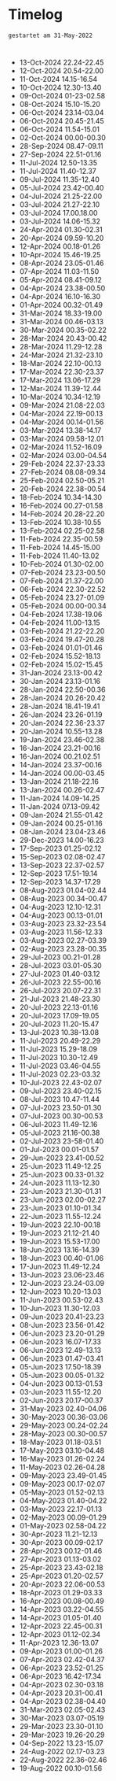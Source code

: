 # Timelog
`gestartet am 31-May-2022`

#
- 13-Oct-2024 22.24-22.45
- 12-Oct-2024 20.54-22.00
- 11-Oct-2024 14.15-16.54
- 10-Oct-2024 12.30-13.40   
- 09-Oct-2024 01-23-02.58
- 08-Oct-2024 15.10-15.20
- 06-Oct-2024 23.14-03.04
- 06-Oct-2024 20.45-21.45
- 06-Oct-2024 11.54-15.01
- 02-Oct-2024 00.00-00.30
- 28-Sep-2024 08.47-09.11
- 27-Sep-2024 22.51-01.16
- 11-Jul-2024 12.50-13.35
- 11-Jul-2024 11.40-12.37
- 09-Jul-2024 11.35-12.40
- 05-Jul-2024 23.42-00.40
- 04-Jul-2024 21.25-22.00 
- 03-Jul-2024 21.27-22.10
- 03-Jul-2024 17.00.18.00
- 03-Jul-2024 14.06-15.32
- 24-Apr-2024 01.30-02.31
- 20-Apr-2024 09.59-10.20
- 12-Apr-2024 00.18-01.26
- 10-Apr-2024 15.46-19.25
- 08-Apr-2024 23.05-01.46
- 07-Apr-2024 11.03-11.50
- 05-Apr-2024 08.41-09.12
- 04-Apr-2024 23.38-00.50
- 04-Apr-2024 16.10-16.30
- 01-Apr-2024 00.32-01.49
- 31-Mar-2024 18.33-19.00
- 31-Mar-2024 00.46-03.13
- 30-Mar-2024 00.35-02.22
- 28-Mar-2024 20.43-00.42
- 28-Mar-2024 11.29-12.28
- 24-Mar-2024 21.32-23.10
- 18-Mar-2024 22.10-00.13
- 17-Mar-2024 22.30-23.37
- 17-Mar-2024 13.06-17.29 
- 12-Mar-2024 11.39-12.44
- 10-Mar-2024 10.34-12.19
- 09-Mar-2024 21.08-22.03
- 04-Mar-2024 22.19-00.13
- 04-Mar-2024 00.14-01.56
- 03-Mar-2024 13.38-14.17
- 03-Mar-2024 09.58-12.01 
- 02-Mar-2024 11.52-16.09 
- 02-Mar-2024 03.00-04.54
- 29-Feb-2024 22.37-23.33
- 27-Feb-2024 08.08-09.34
- 25-Feb-2024 02.50-05.21
- 20-Feb-2024 22.38-00.54
- 18-Feb-2024 10.34-14.30
- 16-Feb-2024 00.27-01.58
- 14-Feb-2024 20.28-22.20
- 13-Feb-2024 10.38-10.55
- 13-Feb-2024 02.25-02.58
- 11-Feb-2024 22.35-00.59 
- 11-Feb-2024 14.45-15.00
- 11-Feb-2024 11.40-13.02
- 10-Feb-2024 01.30-02.00
- 07-Feb-2024 23.23-00.50
- 07-Feb-2024 21.37-22.00
- 06-Feb-2024 22.30-22.52
- 05-Feb-2024 23.27-01.09
- 05-Feb-2024 00.00-00.34
- 04-Feb-2024 17.38-19.06
- 04-Feb-2024 11.00-13.15
- 03-Feb-2024 21.22-22.20
- 03-Feb-2024 19.47-20.28
- 03-Feb-2024 01.01-01.46
- 02-Feb-2024 15.52-18.13
- 02-Feb-2024 15.02-15.45
- 31-Jan-2024 23.13-00.42
- 30-Jan-2024 23.13-01.16
- 28-Jan-2024 22.50-00.36
- 28-Jan-2024 20.26-20.42
- 28-Jan-2024 18.41-19.41
- 26-Jan-2024 23.26-01.19
- 20-Jan-2024 22.36-23.37
- 20-Jan-2024 10.55-13.28
- 19-Jan-2024 23.46-02.38
- 16-Jan-2024 23.21-00.16
- 16-Jan-2024 00.21.02.51
- 14-Jan-2024 23.37-00.16
- 14-Jan-2024 00.00-03.45
- 13-Jan-2024 21.18-22.16
- 13-Jan-2024 00.26-02.47
- 11-Jan-2024 14.09-14.25
- 11-Jan-2024 07.13-09.42
- 09-Jan-2024 21.55-01.42
- 09-Jan-2024 00.25-01.16
- 08-Jan-2024 23.04-23.46
- 29-Dec-2023 14.00-16.23
- 17-Sep-2023 01.25-02.12
- 15-Sep-2023 02.08-02.47
- 13-Sep-2023 22.37-02.57
- 12-Sep-2023 17.51-19.14
- 12-Sep-2023 14.37-17.29
- 08-Aug-2023 01.04-02.44
- 08-Aug-2023 00.34-00.47
- 04-Aug-2023 12.10-12.31
- 04-Aug-2023 00.13-01.01
- 03-Aug-2023 23.32-23.54
- 03-Aug-2023 11.56-12.33
- 03-Aug-2023 02.27-03.39
- 02-Aug-2023 23.28-00.35
- 29-Jul-2023 00.21-01.28
- 28-Jul-2023 03.01-05.30
- 27-Jul-2023 01.40-03.12
- 26-Jul-2023 22.55-00.16   
- 26-Jul-2023 20.07-22.31
- 21-Jul-2023 21.48-23.30
- 20-Jul-2023 22.13-01.16
- 20-Jul-2023 17.09-19.05
- 20-Jul-2023 11.20-15.47
- 13-Jul-2023 10.38-13.08
- 11-Jul-2023 20.49-22.29
- 11-Jul-2023 15.29-18.09
- 11-Jul-2023 10.30-12.49
- 11-Jul-2023 03.46-04.55
- 11-Jul-2023 02.23-03.32
- 10-Jul-2023 22.43-02.07
- 09-Jul-2023 23.40-02.15
- 08-Jul-2023 10.47-11.44
- 07-Jul-2023 23.50-01.30
- 07-Jul-2023 00.30-00.53
- 06-Jul-2023 11.49-12.16
- 05-Jul-2023 21.16-00.38
- 02-Jul-2023 23-58-01.40
- 01-Jul-2023 00.01-01.57
- 29-Jun-2023 23.41-00.52
- 25-Jun-2023 11.49-12.25
- 25-Jun-2023 00.33-01.32
- 24-Jun-2023 11.13-12.30
- 23-Jun-2023 21.30-01.31
- 23-Jun-2023 02.00-02.27
- 23-Jun-2023 01.10-01.34
- 22-Jun-2023 11.55-12.24
- 19-Jun-2023 22.10-00.18
- 19-Jun-2023 21.12-21.40
- 19-Jun-2023 15.53-17.00
- 18-Jun-2023 13.16-14.39
- 18-Jun-2023 00.40-01.06
- 17-Jun-2023 11.49-12.24
- 13-Jun-2023 23.06-23.46
- 12-Jun-2023 23.24-03.09
- 12-Jun-2023 10.20-13.03
- 11-Jun-2023 00.53-02.43
- 10-Jun-2023 11.30-12.03
- 09-Jun-2023 20.41-23.23
- 08-Jun-2023 23.56-01.42
- 06-Jun-2023 23.20-01.29
- 06-Jun-2023 16.07-17.33
- 06-Jun-2023 12.49-13.13
- 06-Jun-2023 01.47-03.41 
- 05-Jun-2023 17.50-18.39
- 05-Jun-2023 00.05-01.32
- 04-Jun-2023 00.13-01.53
- 03-Jun-2023 11.55-12.20
- 02-Jun-2023 20.17-00.37
- 31-May-2023 02.40-04.06
- 30-May-2023 00.36-03.06
- 29-May-2023 00.24-02.24
- 28-May-2023 00.30-00.57
- 18-May-2023 01.18-03.51
- 17-May-2023 03.10-04.48
- 16-May-2023 01.26-02.24
- 11-May-2023 02.26-04.28
- 09-May-2023 23.49-01.45
- 09-May-2023 00.17-02.07
- 05-May-2023 01.52-02.13
- 04-May-2023 01.40-04.22
- 03-May-2023 22.17-01.13
- 02-May-2023 00.09-01.29
- 01-May-2023 02.58-04.22
- 30-Apr-2023 11.21-12.13
- 30-Apr-2023 00.09-02.17
- 28-Apr-2023 00.12-01.46
- 27-Apr-2023 01.13-03.02
- 25-Apr-2023 23.43-02.18
- 25-Apr-2023 01.20-02.57
- 20-Apr-2023 22.06-00.53
- 18-Apr-2023 01.29-03.33
- 16-Apr-2023 00.08-00.49
- 14-Apr-2023 03.22-04.55
- 14-Apr-2023 01.05-01.40
- 12-Apr-2023 22.45-00.31
- 12-Apr-2023 01.12-02.34
- 11-Apr-2023 12.36-13.07
- 09-Apr-2023 01.00-01.26
- 07-Apr-2023 02.42-04.37
- 06-Apr-2023 23.52-01.25
- 06-Apr-2023 16.42-17.34
- 04-Apr-2023 02.30-03.18
- 04-Apr-2023 20.31-00.41 
- 04-Apr-2023 02.38-04.40
- 31-Mar-2023 02.05-02.43
- 30-Mar-2023 03.07-05.19
- 29-Mar-2023 23.30-01.10
- 29-Mar-2023 19.26-20.29
- 04-Sep-2022 13.23-15.07
- 24-Aug-2022 02.17-03.23
- 22-Aug-2022 22.36-02.46
- 19-Aug-2022 00.10-01.56